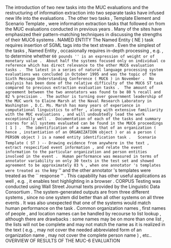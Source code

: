 The introduction of two new tasks into the MUC evaluations and the restructuring of information extraction into two separate tasks have infused new life into the evaluations . 
The other two tasks , Template Element and Scenario Template , were information extraction tasks that followed on from the MUC evaluations conducted in previous years . 
Many of the sites have emphasized their pattern-matching techniques in discussing the strengths of their MUC6 systems . 
NAMED ENTITY The Named Entity ( NE ) task requires insertion of SGML tags into the text stream . 
Even the simplest of the tasks , Named Entity , occasionally requires in-depth processing , e.g. , to determine whether `` 60 pounds '' is an expression of weight or of monetary value . 
About half the systems focused only on individual co reference which has direct relevance to the other MUC6 evaluation tasks . 
The latest in a series of natural language processing system evaluations was concluded in October 1995 and was the topic of the Sixth Message Understanding Conference ( MUC6 ) in November . 
No analysis has been done of the relative difficulty of the MUC6 ST task compared to previous extraction evaluation tasks . 
The amount of agreement between the two annotators was found to be 80 % recall and 82 % precision . 
The author is turning over government leadership of the MUC work to Elaine Marsh at the Naval Research Laboratory in Washington , D.C. Ms. Marsh has many years of experience in computational linguistics to offer , along with extensive familiarity with the MUC evaluations , and will undoubtedly lead the work exceptionally well . 
Documentation of each of the tasks and summary scores for all systems evaluated can be found in the MUC6 proceedings [ 1 ] . 
The identification of a name as that of an organization ( hence , instantiation of an ORGANIZATION object ) or as a person ( PERSON object ) is a named entity identification task . 
 Scenario Template ( ST ) -- Drawing evidence from anywhere in the text , extract respecified event information , and relate the event information to the particular organization and person entities involved in the event . 
Human performance was measured in terms of annotator variability on only 30 texts in the test set and showed agreement to be approximately 83 % , when one annotator 's templates were treated as the `` key '' and the other annotator 's templates were treated as the `` response '' . 
This capability has other useful applications as well , e.g. , it enables text highlighting in a browser . 
CORPUS Testing was conducted using Wall Street Journal texts provided by the Linguistic Data Consortium . 
The system-generated outputs are from three different systems , since no one system did better than all other systems on all three events . 
It was also unexpected that one of the systems would match human performance on the task . 
Common organization names , first names of people , and location names can be handled by recourse to list lookup , although there are drawbacks : some names may be on more than one list , the lists will not be complete and may not match the name as it is realized in the text ( e.g. , may not cover the needed abbreviated form of an organization name , may not cover the complete person name ) , etc.. 
OVERVIEW OF RESULTS OF THE MUC-6 EVALUATION 